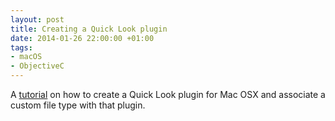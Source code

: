 ```yaml
---
layout: post
title: Creating a Quick Look plugin
date: 2014-01-26 22:00:00 +01:00
tags:
- macOS
- ObjectiveC
---
```

A [tutorial](http://blog.10to1.be/cocoa/2012/01/27/creating-a-quick-look-plugin/) on how to create a Quick Look plugin for Mac OSX and associate a custom file type with that plugin.
